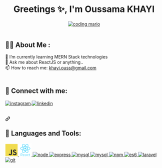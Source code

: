 <h1 align="center">Greetings ✨, I'm Oussama KHAYI</h1>
<div dir="auto" align="center">
  <a rel="noopener noreferrer nofollow" href="#"><img align="center" alt="coding mario" width="80%" src="https://media3.giphy.com/media/qgQUggAC3Pfv687qPC/giphy.gif?cid=ecf05e474qjq8p6g9rywm3efgq7cwktvjfk7a71ixx2hpsgy&ep=v1_gifs_related&rid=giphy.gif&ct=g" data-canonical-src="" style="max-width: 80%;"></a>
</div> </br>
<h2 dir="auto">
🙋‍♂ About Me :</h2>
🌱 I’m currently learning MERN Stack technologies <br/>
💬 Ask me about ReactJS or anything.. <br/>
📫 How to reach me: <a href="mailto:khayi.ouss@gmail.com">khayi.ouss@gmail.com</a> <br/>
<br/>
<h2 dir="auto">  
📱 Connect with me: 
</h2>
<p align="left" dir="auto">
<a href="https://instagram.com/ousskhayi" rel="nofollow"  target="_blank">
  <img align="center" src="https://raw.githubusercontent.com/rahuldkjain/github-profile-readme-generator/master/src/images/icons/Social/instagram.svg" alt="instagram" height="30" width="40" style="max-width: 100%;">
</a>
<a href="https://www.linkedin.com/in/ousskhayi" rel="nofollow"  target="_blank">
  <img align="center" src="https://raw.githubusercontent.com/rahuldkjain/github-profile-readme-generator/master/src/images/icons/Social/linked-in-alt.svg" alt="linkedin" height="30" width="40" style="max-width: 100%;"></a>
</p>
<h2 dir="auto">
  <a id="user-content--languages-and-tools" class="anchor" aria-hidden="true" href="#-languages-and-tools">
    <svg class="octicon octicon-link" viewBox="0 0 16 16" version="1.1" width="16" height="16" aria-hidden="true">
    <path d="m7.775 3.275 1.25-1.25a3.5 3.5 0 1 1 4.95 4.95l-2.5 2.5a3.5 3.5 0 0 1-4.95 0 .751.751 0 0 1 .018-1.042.751.751 0 0 1 1.042-.018 1.998 1.998 0 0 0 2.83 0l2.5-2.5a2.002 2.002 0 0 0-2.83-2.83l-1.25 1.25a.751.751 0 0 1-1.042-.018.751.751 0 0 1-.018-1.042Zm-4.69 9.64a1.998 1.998 0 0 0 2.83 0l1.25-1.25a.751.751 0 0 1 1.042.018.751.751 0 0 1 .018 1.042l-1.25 1.25a3.5 3.5 0 1 1-4.95-4.95l2.5-2.5a3.5 3.5 0 0 1 4.95 0 .751.751 0 0 1-.018 1.042.751.751 0 0 1-1.042.018 1.998 1.998 0 0 0-2.83 0l-2.5 2.5a1.998 1.998 0 0 0 0 2.83Z">
    
  </path>
  </svg>
  
  </a>🚀 Languages and Tools:</h2>
<p align="left" dir="auto"> 

<a href="https://developer.mozilla.org/en-US/docs/Web/JavaScript" rel="nofollow"> <img src="https://raw.githubusercontent.com/devicons/devicon/master/icons/javascript/javascript-original.svg" alt="javascript" width="40" height="40" style="max-width: 100%;"> </a>
 <a href="https://reactjs.org/" rel="nofollow"> <img src="https://raw.githubusercontent.com/devicons/devicon/master/icons/react/react-original-wordmark.svg" alt="react" width="40" height="40" style="max-width: 100%;"> </a>
<a href="https://nodejs.org/en" rel="nofollow">
<img src="https://brandeps.com/logo-download/N/Node-JS-logo-vector-02.svg" alt="node" width="40" height="40" style="max-width: 100%;">
</a>
<a href="https://expressjs.com/" rel="nofollow">
<img src="https://expressjs.com/images/express-facebook-share.png" alt="express" width="40" height="40" style="max-width: 100%;">
</a>
<a href="https://www.mysql.com/" rel="nofollow">
<img src="https://brandeps.com/logo-download/M/MySQL-logo-vector-01.svg" alt="mysql" width="40" height="40" style="max-width: 100%;">
</a>
<a href="https://redux.js.org/" rel="nofollow">
<img src="https://brandeps.com/logo-download/R/Redux-logo-vector-01.svg" alt="mysql" width="40" height="40" style="max-width: 100%;">
</a>
<a href="https://www.npmjs.com/" rel="nofollow">
<img src="https://brandeps.com/logo-download/N/Npm-logo-vector-01.svg" alt="npm" width="40" height="40" style="max-width: 100%;">
</a>
<a href="https://www.javascripttutorial.net/es6/" rel="nofollow">
<img src="https://brandeps.com/logo-download/E/ES6-logo-vector-01.svg" alt="es6" width="40" height="40" style="max-width: 100%;">
</a>
<a href="https://laravel.com/" rel="nofollow">
<img src="https://brandeps.com/icon-download/L/Laravel-icon-vector-04.svg" alt="laravel" width="40" height="40" style="max-width: 100%;">
</a>
<a href="https://git-scm.com/" rel="nofollow">
<img src="https://brandeps.com/icon-download/G/Git-icon-vector-06.svg" alt="git" width="40" height="40" style="max-width: 100%;">
</a>
</p>
